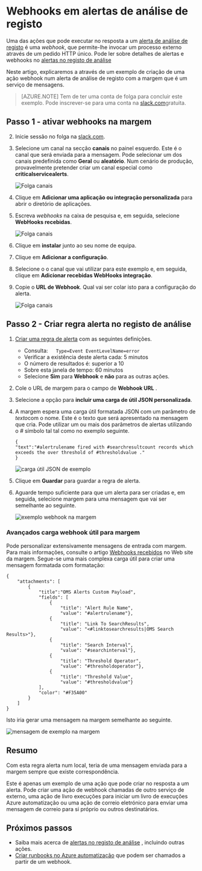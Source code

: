 <properties
   pageTitle="Exemplo de alerta webhook de análise de registo"
   description="Uma das ações que pode executar no resposta a um alerta de análise de registo é uma *webhook*, que permite-lhe invocar um processo externo através de um pedido HTTP único. Este artigo explica um exemplo de criação de uma ação webhook num alerta de análise de registo com a margem."
   services="log-analytics"
   documentationCenter=""
   authors="bwren"
   manager="jwhit"
   editor="tysonn" />
<tags
   ms.service="log-analytics"
   ms.devlang="na"
   ms.topic="article"
   ms.tgt_pltfrm="na"
   ms.workload="infrastructure-services"
   ms.date="10/27/2016"
   ms.author="bwren" />

# <a name="webhooks-in-log-analytics-alerts"></a>Webhooks em alertas de análise de registo

Uma das ações que pode executar no resposta a um [alerta de análise de registo](log-analytics-alerts.md) é uma *webhook*, que permite-lhe invocar um processo externo através de um pedido HTTP único.  Pode ler sobre detalhes de alertas e webhooks no [alertas no registo de análise](log-analytics-alerts.md)

Neste artigo, explicaremos a através de um exemplo de criação de uma ação webhook num alerta de análise de registo com a margem que é um serviço de mensagens.

>[AZURE.NOTE] Tem de ter uma conta de folga para concluir este exemplo.  Pode inscrever-se para uma conta na [slack.com](http://slack.com)gratuita.

## <a name="step-1---enable-webhooks-in-slack"></a>Passo 1 - ativar webhooks na margem
2.  Inicie sessão no folga na [slack.com](http://slack.com).
3.  Selecione um canal na secção **canais** no painel esquerdo.  Este é o canal que será enviada para a mensagem.  Pode selecionar um dos canais predefinida como **Geral** ou **aleatório**.  Num cenário de produção, provavelmente pretender criar um canal especial como **criticalservicealerts**. <br>

    ![Folga canais](media/log-analytics-alerts-webhooks/oms-webhooks01.png)

3. Clique em **Adicionar uma aplicação ou integração personalizada** para abrir o diretório de aplicações.
3.  Escreva *webhooks* na caixa de pesquisa e, em seguida, selecione **WebHooks recebidas**. <br>

    ![Folga canais](media/log-analytics-alerts-webhooks/oms-webhooks02.png)

4.  Clique em **instalar** junto ao seu nome de equipa.
5.  Clique em **Adicionar a configuração**.
6.  Selecione o o canal que vai utilizar para este exemplo e, em seguida, clique em **Adicionar recebidas WebHooks integração**.  
6. Copie o **URL de Webhook**.  Qual vai ser colar isto para a configuração do alerta. <br>

    ![Folga canais](media/log-analytics-alerts-webhooks/oms-webhooks05.png)

## <a name="step-2---create-alert-rule-in-log-analytics"></a>Passo 2 - Criar regra alerta no registo de análise
1.  [Criar uma regra de alerta](log-analytics-alerts.md) com as seguintes definições.
    - Consulta:```    Type=Event EventLevelName=error ```
    - Verificar a existência deste alerta cada: 5 minutos
    - O número de resultados é: superior a 10
    - Sobre esta janela de tempo: 60 minutos
    - Selecione **Sim** para **Webhook** e **não** para as outras ações.
7. Cole o URL de margem para o campo de **Webhook URL** .
8. Selecione a opção para **incluir uma carga de útil JSON personalizada**.
9. A margem espera uma carga útil formatada JSON com um parâmetro de *texto*com o nome.  Este é o texto que será apresentado na mensagem que cria.  Pode utilizar um ou mais dos parâmetros de alertas utilizando o *#* símbolo tal tal como no exemplo seguinte.

    ```
    {
    "text":"#alertrulename fired with #searchresultcount records which exceeds the over threshold of #thresholdvalue ."
    }
    ```

    ![carga útil JSON de exemplo](media/log-analytics-alerts-webhooks/oms-webhooks07.png)

9.  Clique em **Guardar** para guardar a regra de alerta.

10. Aguarde tempo suficiente para que um alerta para ser criadas e, em seguida, selecione margem para uma mensagem que vai ser semelhante ao seguinte.

    ![exemplo webhook na margem](media/log-analytics-alerts-webhooks/oms-webhooks08.png)


### <a name="advanced-webhook-payload-for-slack"></a>Avançados carga webhook útil para margem

Pode personalizar extensivamente mensagens de entrada com margem. Para mais informações, consulte o artigo [Webhooks recebidos](https://api.slack.com/incoming-webhooks) no Web site da margem. Segue-se uma mais complexa carga útil para criar uma mensagem formatada com formatação:

    {
        "attachments": [
            {
                "title":"OMS Alerts Custom Payload",
                "fields": [
                    {
                        "title": "Alert Rule Name",
                        "value": "#alertrulename"},
                    {
                        "title": "Link To SearchResults",
                        "value": "<#linktosearchresults|OMS Search Results>"},
                    {
                        "title": "Search Interval",
                        "value": "#searchinterval"},
                    {
                        "title": "Threshold Operator",
                        "value": "#thresholdoperator"},
                    {
                        "title": "Threshold Value",
                        "value": "#thresholdvalue"}
                ],
                "color": "#F35A00"
            }
        ]
    }


Isto iria gerar uma mensagem na margem semelhante ao seguinte.

![mensagem de exemplo na margem](media/log-analytics-alerts-webhooks/oms-webhooks09.png)

## <a name="summary"></a>Resumo

Com esta regra alerta num local, teria de uma mensagem enviada para a margem sempre que existe correspondência.  

Este é apenas um exemplo de uma ação que pode criar no resposta a um alerta.  Pode criar uma ação de webhook chamadas de outro serviço de externo, uma ação de livro execuções para iniciar um livro de execuções Azure automatização ou uma ação de correio eletrónico para enviar uma mensagem de correio para si próprio ou outros destinatários.   

## <a name="next-steps"></a>Próximos passos

- Saiba mais acerca de [alertas no registo de análise](log-analytics-alerts.md) , incluindo outras ações.
- [Criar runbooks no Azure automatização](../automation/automation-webhooks.md) que podem ser chamados a partir de um webhook.
